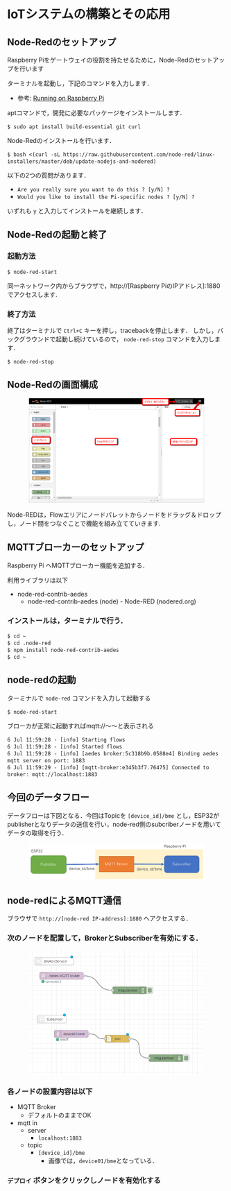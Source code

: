 # IoTシステムの構築とその応用


## Node-Redのセットアップ

Raspberry Piをゲートウェイの役割を持たせるために，Node-Redのセットアップを行います

ターミナルを起動し，下記のコマンドを入力します．

- 参考: [Running on Raspberry Pi](https://nodered.org/docs/getting-started/raspberrypi)


aptコマンドで，開発に必要なパッケージをインストールします．

```shell
$ sudo apt install build-essential git curl
```

Node-Redのインストールを行います．

```shell
$ bash <(curl -sL https://raw.githubusercontent.com/node-red/linux-installers/master/deb/update-nodejs-and-nodered)
```

以下の2つの質問があります．
- `Are you really sure you want to do this ? [y/N] ?` 
- `Would you like to install the Pi-specific nodes ? [y/N] ?`  

いずれも `y` と入力してインストールを継続します．

## Node-Redの起動と終了

### 起動方法

```shell
$ node-red-start
```

同一ネットワーク内からブラウザで，http://\[Raspberry PiのIPアドレス\]:1880 でアクセスします.

### 終了方法

終了はターミナルで `Ctrl+C` キーを押し，tracebackを停止します．
しかし，バックグラウンドで起動し続けているので， `node-red-stop` コマンドを入力します．

```shell
$ node-red-stop
```


## Node-Redの画面構成

<center>
  <img src="./images/node-red-capture.png" width="80%">
</center>

Node-REDは，Flowエリアにノードパレットからノードをドラッグ＆ドロップし，ノード間をつなぐことで機能を組み立てていきます.



## MQTTブローカーのセットアップ

Raspberry Pi へMQTTブローカー機能を追加する．


利用ライブラリは以下

- node-red-contrib-aedes
    - node-red-contrib-aedes (node) - Node-RED (nodered.org)

### インストールは，ターミナルで行う．

```shell
$ cd ~
$ cd .node-red
$ npm install node-red-contrib-aedes
$ cd ~
```

## node-redの起動

ターミナルで `node-red` コマンドを入力して起動する

```shell
$ node-red-start
```

ブローカが正常に起動すればmqtt://～～と表示される
```dotnetcli
6 Jul 11:59:28 - [info] Starting flows
6 Jul 11:59:28 - [info] Started flows
6 Jul 11:59:28 - [info] [aedes broker:5c318b9b.0588e4] Binding aedes mqtt server on port: 1883
6 Jul 11:59:29 - [info] [mqtt-broker:e345b3f7.76475] Connected to broker: mqtt://localhost:1883
```


## 今回のデータフロー

データフローは下図となる．今回はTopicを `[device_id]/bme` とし，ESP32がpublisherとなりデータの送信を行い，node-red側のsubcriberノードを用いてデータの取得を行う．

<center>
  <img src="./images/nagare.png" width="80%">
</center>



## node-redによるMQTT通信


ブラウザで `http://[node-red IP-address]:1880` へアクセスする．

### 次のノードを配置して，BrokerとSubscriberを有効にする．

<center>
    <img src="./images/simple_mqtt.png" width="80%">
</center>

### 各ノードの設置内容は以下
- MQTT Broker
    - デフォルトのままでOK
- mqtt in
    - server
        - `localhost:1883`
    - topic
        - `[device_id]/bme`
            - 画像では，`device01/bme`となっている．

###  `デプロイ` ボタンをクリックしノードを有効化する